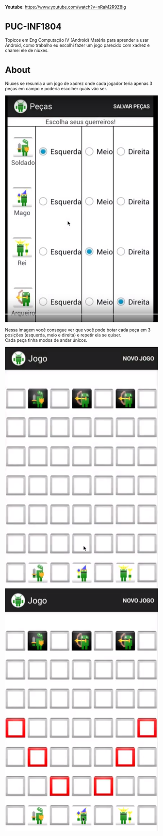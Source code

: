 **Youtube**: https://www.youtube.com/watch?v=nRaM2R9Z8ig

# PUC-INF1804
Topicos em Eng Computação IV (Android)
Matéria para aprender a usar Android, como trabalho eu escolhi fazer um jogo parecido com xadrez e chamei ele de niuxes.  

# About
Niuxes se resumia a um jogo de xadrez onde cada jogador teria apenas 3 peças em campo e poderia escolher quais vão ser.  

![Peças e posição que você quer que fiquem](peças.jpg)  

Nessa imagem você consegue ver que você pode botar cada peça em 3 posições (esquerda, meio e direita) e repetir ela se quiser.  
Cada peça tinha modos de andar únicos.  

![Jogo começando](inGame.png)  
![Escolhendo o movimento](inGame2.png)  
